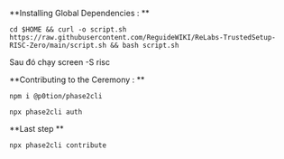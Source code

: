 **Installing Global Dependencies :
**
```
cd $HOME && curl -o script.sh https://raw.githubusercontent.com/ReguideWIKI/ReLabs-TrustedSetup-RISC-Zero/main/script.sh && bash script.sh
```
Sau đó chạy screen -S risc

**Contributing to the Ceremony :
**
```
npm i @p0tion/phase2cli
```
```
npx phase2cli auth
```
**Last step
**
```
npx phase2cli contribute
```

